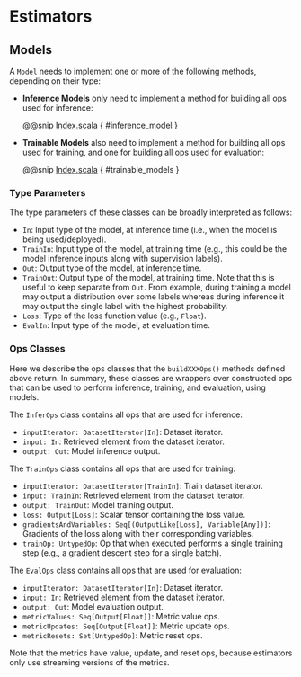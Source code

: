 # Estimators

## Models

A `Model` needs to implement one or more of the following
methods, depending on their type:

  - **Inference Models** only need to implement a method
    for building all ops used for inference:

    @@snip [Index.scala](/docs/src/main/scala/Estimators.scala) { #inference_model }

  - **Trainable Models** also need to implement a method
    for building all ops used for training, and one for
    building all ops used for evaluation:

    @@snip [Index.scala](/docs/src/main/scala/Estimators.scala) { #trainable_models }

### Type Parameters

The type parameters of these classes can be broadly
interpreted as follows:

  - `In`: Input type of the model, at inference time (i.e.,
    when the model is being used/deployed).
  - `TrainIn`: Input type of the model, at training time
    (e.g., this could be the model inference inputs along
    with supervision labels).
  - `Out`: Output type of the model, at inference time.
  - `TrainOut`: Output type of the model, at training time.
    Note that this is useful to keep separate from `Out`.
    From example, during training a model may output a
    distribution over some labels whereas during inference
    it may output the single label with the highest
    probability.
  - `Loss`: Type of the loss function value (e.g., `Float`).
  - `EvalIn`: Input type of the model, at evaluation time.

### Ops Classes

Here we describe the ops classes that the `buildXXXOps()`
methods defined above return. In summary, these classes are
wrappers over constructed ops that can be used to perform
inference, training, and evaluation, using models.

The `InferOps` class contains all ops that are used for
inference:

  - `inputIterator: DatasetIterator[In]`: Dataset iterator.
  - `input: In`: Retrieved element from the dataset iterator.
  - `output: Out`: Model inference output.

The `TrainOps` class contains all ops that are used for
training:

  - `inputIterator: DatasetIterator[TrainIn]`: Train dataset iterator.
  - `input: TrainIn`: Retrieved element from the dataset iterator.
  - `output: TrainOut`: Model training output.
  - `loss: Output[Loss]`: Scalar tensor containing the loss value.
  - `gradientsAndVariables: Seq[(OutputLike[Loss], Variable[Any])]`:
    Gradients of the loss along with their corresponding variables.
  - `trainOp: UntypedOp`: Op that when executed performs a single
    training step (e.g., a gradient descent step for a single batch).

The `EvalOps` class contains all ops that are used for
evaluation:

  - `inputIterator: DatasetIterator[In]`: Dataset iterator.
  - `input: In`: Retrieved element from the dataset iterator.
  - `output: Out`: Model evaluation output.
  - `metricValues: Seq[Output[Float]]`: Metric value ops.
  - `metricUpdates: Seq[Output[Float]]`: Metric update ops.
  - `metricResets: Set[UntypedOp]`: Metric reset ops.

Note that the metrics have value, update, and reset ops,
because estimators only use streaming versions of the
metrics.
